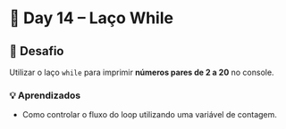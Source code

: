 # 📅 Day 14 – Laço While

## 🧩 Desafio

Utilizar o laço `while` para imprimir **números pares de 2 a 20** no console.

### 💡 Aprendizados

- Como controlar o fluxo do loop utilizando uma variável de contagem.
